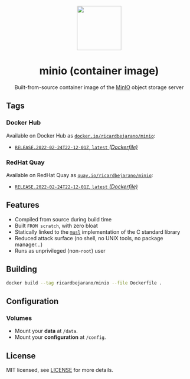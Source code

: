<p align="center"><img src="https://emojipedia-us.s3.dualstack.us-west-1.amazonaws.com/thumbs/160/apple/198/peacock_1f99a.png" width="120px"></p>
<h1 align="center">minio (container image)</h1>
<p align="center">Built-from-source container image of the <a href="https://minio.io">MinIO</a> object storage server</p>


## Tags

### Docker Hub

Available on Docker Hub as [`docker.io/ricardbejarano/minio`](https://hub.docker.com/r/ricardbejarano/minio):

- [`RELEASE.2022-02-24T22-12-01Z`, `latest` *(Dockerfile)*](Dockerfile)

### RedHat Quay

Available on RedHat Quay as [`quay.io/ricardbejarano/minio`](https://quay.io/repository/ricardbejarano/minio):

- [`RELEASE.2022-02-24T22-12-01Z`, `latest` *(Dockerfile)*](Dockerfile)


## Features

* Compiled from source during build time
* Built `FROM scratch`, with zero bloat
* Statically linked to the [`musl`](https://musl.libc.org/) implementation of the C standard library
* Reduced attack surface (no shell, no UNIX tools, no package manager...)
* Runs as unprivileged (non-`root`) user


## Building

```bash
docker build --tag ricardbejarano/minio --file Dockerfile .
```


## Configuration

### Volumes

- Mount your **data** at `/data`.
- Mount your **configuration** at `/config`.


## License

MIT licensed, see [LICENSE](LICENSE) for more details.
